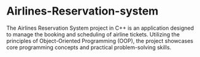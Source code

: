 # Airlines-Reservation-system
The Airlines Reservation System project in C++ is an application designed to manage the booking and scheduling of airline tickets. Utilizing the principles of Object-Oriented Programming (OOP), the project showcases core programming concepts and practical problem-solving skills.
